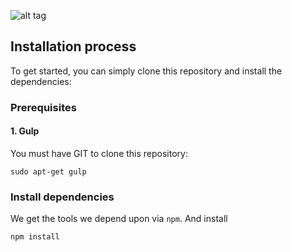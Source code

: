 ![alt tag](http://ctnovatec.com.br/wp-content/uploads/2015/03/nodejs-logo.png)

## Installation process

To get started, you can simply clone this repository and install the dependencies:

### Prerequisites

#### 1. Gulp

You must have GIT to clone this repository:

```
sudo apt-get gulp
```

### Install dependencies

We get the tools we depend upon via `npm`. And install 

```
npm install
```

